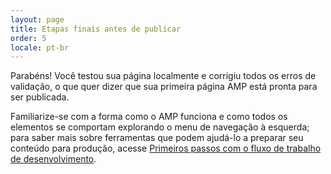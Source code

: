 ```yaml
---
layout: page
title: Etapas finais antes de publicar
order: 5
locale: pt-br
---
```


Parabéns! Você testou sua página localmente e corrigiu todos os erros de validação, o que quer dizer que sua primeira página AMP está pronta para ser publicada.

Familiarize-se com a forma como o AMP funciona e como todos os elementos se comportam explorando o menu de navegação à esquerda; para saber mais sobre ferramentas que podem ajudá-lo a preparar seu conteúdo para produção, acesse [Primeiros passos com o fluxo de trabalho de desenvolvimento](https://developers.google.com/web/tools/setup/).

